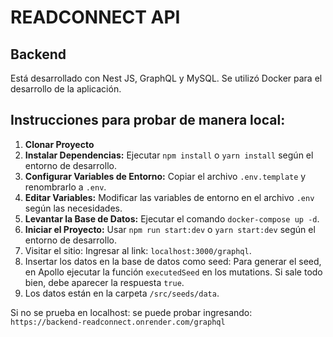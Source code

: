 
# READCONNECT API

## Backend

Está desarrollado con Nest JS, GraphQL y MySQL. Se utilizó Docker para el desarrollo de la aplicación.

## Instrucciones para probar de manera local:

1. **Clonar Proyecto**
2. **Instalar Dependencias:** Ejecutar `npm install` o `yarn install` según el entorno de desarrollo.
3. **Configurar Variables de Entorno:** Copiar el archivo `.env.template` y renombrarlo a `.env`.
4. **Editar Variables:** Modificar las variables de entorno en el archivo `.env` según las necesidades.
5. **Levantar la Base de Datos:** Ejecutar el comando `docker-compose up -d`.
6. **Iniciar el Proyecto:** Usar `npm run start:dev` o `yarn start:dev` según el entorno de desarrollo.
7. Visitar el sitio: Ingresar al link: `localhost:3000/graphql`.
8. Insertar los datos en la base de datos como seed: Para generar el seed, en Apollo ejecutar la función `executedSeed` en los mutations. Si sale todo bien, debe aparecer la respuesta `true`.
9. Los datos están en la carpeta `/src/seeds/data`.

Si no se prueba en localhost: se puede probar ingresando: ` https://backend-readconnect.onrender.com/graphql` 
